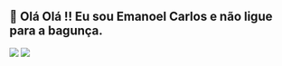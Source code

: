 ## 👋 Olá Olá !! Eu sou Emanoel Carlos e não ligue para a bagunça.

<div>
  <img aligh="center" src="https://github-readme-stats.vercel.app/api?username=sudoxhero&count_private=true&show_icons=true&theme=dark">
  <img aligh="center" src="https://github-readme-stats.vercel.app/api/top-langs?username=sudoxhero&layout=compact&theme=dark&count_private=true">
</div>
